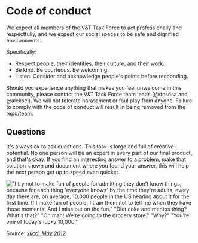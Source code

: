 ﻿
# Code of conduct

We expect all members of the V&T Task Force to act professionally and respectfully, and
we expect our social spaces to be safe and dignified environments.

Specifically:

* Respect people, their identities, their culture, and their work.
* Be kind. Be courteous. Be welcoming.
* Listen. Consider and acknowledge people's points before responding.

Should you experience anything that makes you feel unwelcome in this community, please contact the V&T Task Force team leads (@dnsosa and @aleksei). We will not tolerate harassment or foul play from anyone. Failure to comply with the code of conduct will result in being removed from the repo/team.


## Questions

It's always ok to ask questions. This task is large and full of creative potential. No one person will be an expert in every part of our final product, and that's okay. If you find an interesting answer to a problem, make that solution known and document where you found your answer, this will help the next person get up to speed even quicker.

!["I try not to make fun of people for admitting they don't know things, because for each thing 'everyone knows' by the time they're adults, every day there are, on average, 10,000 people in the US hearing about it for the first time. If I make fun of people, I train them not to tell me when they have those moments. And I miss out on the fun." "Diet coke and mentos thing? What's that?" "Oh man! We're going to the grocery store." "Why?" "You're one of today's lucky 10,000."](https://imgs.xkcd.com/comics/ten_thousand.png)

Source: _[xkcd, May 2012](https://xkcd.com/1053/)_
